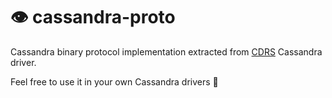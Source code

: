 # 👁️ cassandra-proto

Cassandra binary protocol implementation extracted from [CDRS](https://github.com/AlexPikalov/cdrs) Cassandra driver.

Feel free to use it in your own Cassandra drivers 🚢
